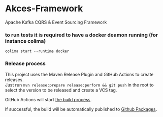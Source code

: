 # Akces-Framework

Apache Kafka CQRS & Event Sourcing Framework

### to run tests it is required to have a docker deamon running (for instance colima)

```shell
colima start --runtime docker
```

### Release process

This project uses the Maven Release Plugin and GitHub Actions to create releases.\
Just run `mvn release:prepare release:perform && git push` in the root to select the version to be released and create a
VCS tag.

GitHub Actions will
start [the build process](https://github.com/elasticsoftwarefoundation/akces-framework/actions/workflows/maven-publish.yml).

If successful, the build will be automatically published
to [Github Packages](https://maven.pkg.github.com/elasticsoftwarefoundation/akces-framework/).

